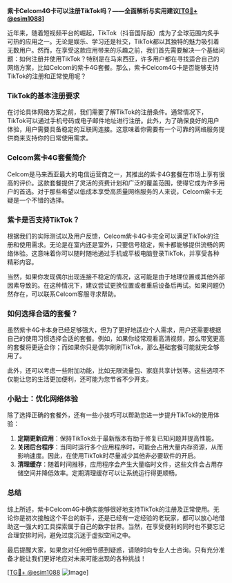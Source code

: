 **紫卡Celcom4G卡可以注册TikTok吗？——全面解析与实用建议[[TG💪+ @esim1088](https://t.me/s/esim1088)]**

近年来，随着短视频平台的崛起，TikTok（抖音国际版）成为了全球范围内炙手可热的应用之一。无论是娱乐、学习还是社交，TikTok都以其独特的魅力吸引着无数用户。然而，在享受这款应用带来的乐趣之前，我们首先需要解决一个基础问题：如何注册并使用TikTok？特别是在马来西亚，许多用户都在寻找适合自己的网络方案，比如Celcom的紫卡4G套餐。那么，紫卡Celcom4G卡是否能够支持TikTok的注册和正常使用呢？

### TikTok的基本注册要求

在讨论具体网络方案之前，我们需要了解TikTok的注册条件。通常情况下，TikTok可以通过手机号码或电子邮件地址进行注册。此外，为了确保良好的用户体验，用户需要具备稳定的互联网连接。这意味着你需要有一个可靠的网络服务提供商来支持你的日常使用需求。

### Celcom紫卡4G套餐简介

Celcom是马来西亚最大的电信运营商之一，其推出的紫卡4G套餐在市场上享有很高的评价。这款套餐提供了灵活的资费计划和广泛的覆盖范围，使得它成为许多用户的首选。对于那些希望以低成本享受高质量网络服务的人来说，Celcom紫卡无疑是一个不错的选择。

### 紫卡是否支持TikTok？

根据我们的实际测试以及用户反馈，Celcom紫卡4G卡完全可以满足TikTok的注册和使用需求。无论是在室内还是室外，只要信号稳定，紫卡都能够提供流畅的网络体验。这意味着你可以随时随地通过手机或平板电脑登录TikTok，并享受各种精彩内容。

当然，如果你发现偶尔出现连接不稳定的情况，这可能是由于地理位置或其他外部因素导致的。在这种情况下，建议尝试更换位置或者重启设备后再试。如果问题仍然存在，可以联系Celcom客服寻求帮助。

### 如何选择合适的套餐？

虽然紫卡4G卡本身已经足够强大，但为了更好地适应个人需求，用户还需要根据自己的使用习惯选择合适的套餐。例如，如果你经常观看高清视频，那么带宽更高的套餐将更适合你；而如果你只是偶尔刷刷TikTok，那么基础套餐可能就完全够用了。

此外，还可以考虑一些附加功能，比如无限流量包、家庭共享计划等。这些选项不仅能让您的生活更加便利，还可能为您节省不少开支。

### 小贴士：优化网络体验

除了选择正确的套餐外，还有一些小技巧可以帮助您进一步提升TikTok的使用体验：

1. **定期更新应用**：保持TikTok处于最新版本有助于修复已知问题并提高性能。
2. **关闭后台程序**：当同时运行多个应用程序时，可能会占用大量内存资源，从而影响速度。因此，在使用TikTok时尽量减少其他非必要软件的开启。
3. **清理缓存**：随着时间推移，应用程序会产生大量临时文件，这些文件会占用存储空间并降低效率。定期清理缓存可以让系统运行得更顺畅。

### 总结

综上所述，紫卡Celcom4G卡确实能够很好地支持TikTok的注册及正常使用。无论你是初次接触这个平台的新手，还是已经有一定经验的老玩家，都可以放心地借助这一强大的工具探索属于自己的数字世界。当然，在享受便利的同时也不要忘记合理安排时间，避免过度沉迷于虚拟空间之中。

最后提醒大家，如果您对任何细节感到疑惑，请随时向专业人士咨询。只有充分准备才能让我们更好地应对未来可能出现的各种挑战！

[[TG💪+ @esim1088](https://t.me/s/esim1088) ![Image](https://i.postimg.cc/4NQfJmqS/Snipaste-2025-05-13-00-14-12.png)]